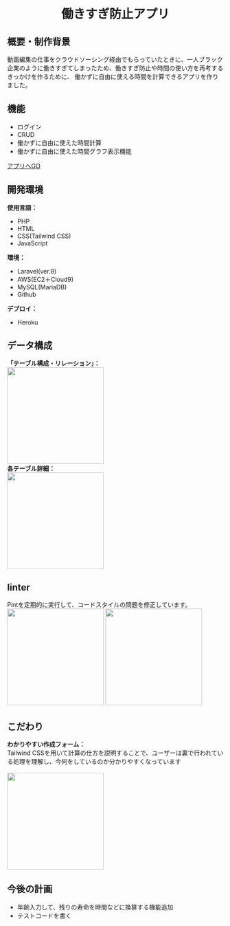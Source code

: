 <h1 align="center">働きすぎ防止アプリ</h1>

##  概要・制作背景
動画編集の仕事をクラウドソーシング経由でもらっていたときに、一人ブラック企業のように働きすぎてしまったため、働きすぎ防止や時間の使い方を再考するきっかけを作るために、
働かずに自由に使える時間を計算できるアプリを作りました。

##  機能
- ログイン
- CRUD
- 働かずに自由に使えた時間計算
- 働かずに自由に使えた時間グラフ表示機能

<a href="https://overworkpreventionapp-8cdd332c3d7a.herokuapp.com/register">アプリへGO</a>

##  開発環境
<b>使用言語：</b><br>
- PHP
- HTML
- CSS(Tailwind CSS)
- JavaScript

<b>環境：</b><br>
- Laravel(ver.9)
- AWS(EC2＋Cloud9)
- MySQL(MariaDB)
- Github

<b>デプロイ：</b><br>
- Heroku

##  データ構成
<b>「テーブル構成・リレーション」：</b><br>
<img src="https://github.com/ebiharahiroki/TimeCredit01/assets/132234565/5e6abab2-18c1-4b73-9c27-9fd0bab73398" width="225">
<br><b>各テーブル詳細：</b><br>
<img src="https://github.com/ebiharahiroki/TimeCredit01/assets/132234565/7c718d55-7136-4869-8923-7a5618e2c9cf" width="225">

##  linter
Pintを定期的に実行して、コードスタイルの問題を修正しています。<br>
<img src="https://github.com/ebiharahiroki/TimeCredit01/assets/132234565/9753a1e0-2b0d-421c-8f8c-3183b41e910b" width="225">
<img src="https://github.com/ebiharahiroki/TimeCredit01/assets/132234565/aa6c6bf5-5deb-4310-be87-62b5344f8290" width="225">

##  こだわり
<b>わかりやすい作成フォーム：</b><br>
Tailwind CSSを用いて計算の仕方を説明することで、ユーザーは裏で行われている処理を理解し、今何をしているのか分かりやすくなっています<br><br>
<img src="https://github.com/ebiharahiroki/TimeCredit01/assets/132234565/09c92433-ccfd-49a6-97db-df1f8a7f1cd8" width="225"><br>

##  今後の計画
- 年齢入力して、残りの寿命を時間などに換算する機能追加
- テストコードを書く

